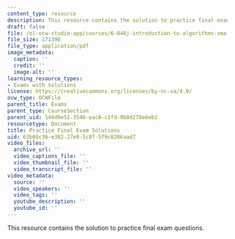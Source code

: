 ```yaml
---
content_type: resource
description: This resource contains the solution to practice final exam questions.
draft: false
file: /ol-ocw-studio-app/courses/6-046j-introduction-to-algorithms-sma-5503-fall-2005/63b00c36e38227e05c8f5f9c8206aad7_prac_final_sol.pdf
file_size: 171396
file_type: application/pdf
image_metadata:
  caption: ''
  credit: ''
  image-alt: ''
learning_resource_types:
- Exams with Solutions
license: https://creativecommons.org/licenses/by-nc-sa/4.0/
ocw_type: OCWFile
parent_title: Exams
parent_type: CourseSection
parent_uid: 144d9e51-3546-eac8-c1fd-9b0d278e6eb2
resourcetype: Document
title: Practice Final Exam Solutions
uid: 63b00c36-e382-27e0-5c8f-5f9c8206aad7
video_files:
  archive_url: ''
  video_captions_file: ''
  video_thumbnail_file: ''
  video_transcript_file: ''
video_metadata:
  source: ''
  video_speakers: ''
  video_tags: ''
  youtube_description: ''
  youtube_id: ''
---
```

This resource contains the solution to practice final exam questions.
